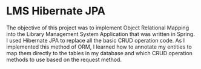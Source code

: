 # LMS Hibernate JPA

The objective of this project was to implement Object Relational Mapping into the Library Management System Application that was written in Spring. I used Hibernate JPA to replace all the basic CRUD operation code. As I implemented this method of ORM, I learned how to annotate my entities to map them directly to the tables in my database and which CRUD operation methods to use based on the request method.
